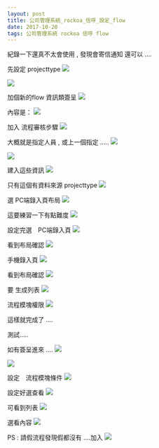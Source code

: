 ```yaml
---
layout: post
title: 公司管理系統_rockoa_信呼_設定_flow
date: 2017-10-20
tags: 公司管理系統 rockoa 信呼 flow
---
```

紀錄一下還真不太會使用 ,  發現會寄信通知 還可以 ....
<p>
先設定  projecttype
<img src="https://echochio-tw.github.io/images/posts/rockoa/1.png">
<p>
<img src="https://echochio-tw.github.io/images/posts/rockoa/2.png">
<p>
加個新的flow  資訊類簽呈
<img src="https://echochio-tw.github.io/images/posts/rockoa/3.png"><p>
內容是：
<img src="https://echochio-tw.github.io/images/posts/rockoa/4.png"><p>
<p>
加入 流程審核步驟
<img src="https://echochio-tw.github.io/images/posts/rockoa/5.png"><p>
<p>
大概就是指定人員 , 或上一個指定 .....
<img src="https://echochio-tw.github.io/images/posts/rockoa/6.png"><p>
<img src="https://echochio-tw.github.io/images/posts/rockoa/7.png"><p>
<p>
建入這些資訊
<img src="https://echochio-tw.github.io/images/posts/rockoa/8.png"><p>
只有這個有資料來源 projecttype
<img src="https://echochio-tw.github.io/images/posts/rockoa/9.png"><p>
選 PC端錄入頁布局 
<img src="https://echochio-tw.github.io/images/posts/rockoa/10.png"><p>
這要練習一下有點難度
<img src="https://echochio-tw.github.io/images/posts/rockoa/11.png"><p>
設定完選　PC端錄入頁
<img src="https://echochio-tw.github.io/images/posts/rockoa/12.png"><p>
看到布局確認
<img src="https://echochio-tw.github.io/images/posts/rockoa/13.png"><p>
手機錄入頁
<img src="https://echochio-tw.github.io/images/posts/rockoa/14.png"><p>
看到布局確認
<img src="https://echochio-tw.github.io/images/posts/rockoa/15.png"><p>
要 生成列表
<img src="https://echochio-tw.github.io/images/posts/rockoa/16.png"><p>
流程模塊權限
<img src="https://echochio-tw.github.io/images/posts/rockoa/17.png"><p>
這樣就完成了 ....


測試.....

如有簽呈進來 ....
<img src="https://echochio-tw.github.io/images/posts/rockoa/18.png"><p>
<img src="https://echochio-tw.github.io/images/posts/rockoa/18-2.png"><p>

設定　流程模塊條件
<img src="https://echochio-tw.github.io/images/posts/rockoa/19.png"><p>
設定好選查看
<img src="https://echochio-tw.github.io/images/posts/rockoa/20.png"><p>
可看到列表
<img src="https://echochio-tw.github.io/images/posts/rockoa/21.png"><p>
選看內容
<img src="https://echochio-tw.github.io/images/posts/rockoa/22.png"><p>
<p>
PS : 請假流程發現假都沒有 ....加入
<img src="https://echochio-tw.github.io/images/posts/rockoa/23.png"><p>
